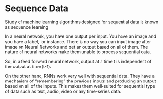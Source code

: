 # Sequence Data

Study of machine learning algorithms designed for sequential data is known as sequence learning

In a neural network, you have one output per input. You have an image and you have a label, for instance. There is no way you can input image after image on Neural Networks and get an output based on all of them. The nature of neural networks make them unable to process sequential data.

So, in a feed forward neural network, output at a time t is independent of the output at time \(t-1\).

On the other hand, RNNs work very well with sequential data. They have a mechanism of “remembering” the previous inputs and producing an output based on all of the inputs. This makes them well-suited for sequential type of data such as text, audio, video or any time-series data.

